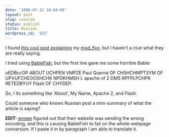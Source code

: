 ```yaml
---
date: '2006-07-12 18:04:00'
layout: post
slug: russian
status: publish
title: Russian
wordpress_id: '155'
---
```


I found [this cool post explaining](http://apachedev.ru/2006/07/13/mod_flvx-peredacha-potokovogo-flash-video/) my [mod_flvx](http://journal.paul.querna.org/articles/2006/07/11/mod_flvx), but I haven't a clue what they are really saying.




I tried using [BableFish](http://babelfish.altavista.com/), but the first line gave me some horrible Bable:




> 
oEDBccOP ABOUT UCHPEN VMPZE Paul Querna OF CHSHCHMPTSYM OF UPVUFCHEOOSHCHK NPDKHMSH L apache of 2 DMS RPFPLPCHPK RETEDBYUY Flash OF CHYDEP.





So, I its something like 'About', My Name, Apache 2, and Flash.




Could someone who knows Russian post a mini-summary of what the article is saying?


  



**EDIT:** [wrowe](http://people.apache.org/~wrowe/) figured out that their website was sending the wrong encoding, and this is causing BableFish to fail on the whole-webpage conversion.  If I paste it in by paragraph I am able to translate it.
